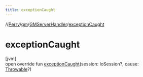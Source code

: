 ```yaml
---
title: exceptionCaught
---
```

//[Perry](../../../index.html)/[gm](../index.html)/[GMServerHandler](index.html)/[exceptionCaught](exception-caught.html)



# exceptionCaught



[jvm]\
open override fun [exceptionCaught](exception-caught.html)(session: IoSession?, cause: [Throwable](https://kotlinlang.org/api/latest/jvm/stdlib/kotlin/-throwable/index.html)?)




